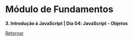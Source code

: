 # Módulo de Fundamentos

**3. Introdução à JavaScript | Dia 04: JavaScript - Objetos**

[Retornar](https://github.com/zstgar/TRYBE)
